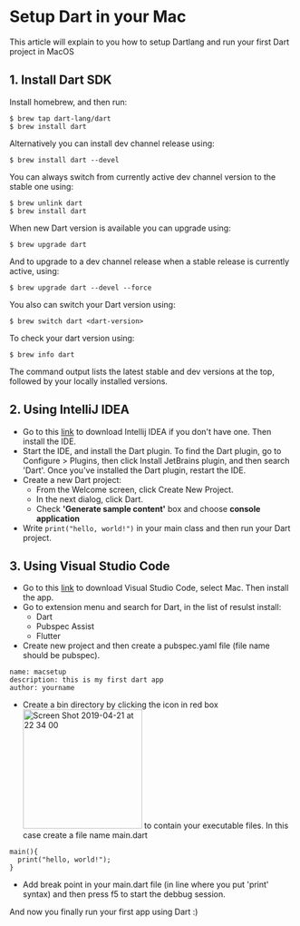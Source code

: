 # Setup Dart in your Mac
This article will explain to you how to setup Dartlang and run your first Dart project in MacOS
## 1. Install Dart SDK
Install homebrew, and then run:
```
$ brew tap dart-lang/dart
$ brew install dart
```
Alternatively you can install dev channel release using:
```
$ brew install dart --devel
```
You can always switch from currently active dev channel version to the stable one using:
```
$ brew unlink dart
$ brew install dart
```
When new Dart version is available you can upgrade using:
```
$ brew upgrade dart
```
And to upgrade to a dev channel release when a stable release is currently active, using:
```
$ brew upgrade dart --devel --force
```
You also can switch your Dart version using:
```
$ brew switch dart <dart-version>
```
To check your dart version using:
```
$ brew info dart
```
The command output lists the latest stable and dev versions at the top, followed by your locally installed versions.
## 2. Using IntelliJ IDEA
* Go to this [link](https://www.jetbrains.com/idea/download/#section=mac) to download Intellij IDEA if you don't have one. Then install the IDE.
* Start the IDE, and install the Dart plugin. To find the Dart plugin, go to Configure > Plugins, then click Install JetBrains plugin, 
and then search 'Dart'. Once you've installed the Dart plugin, restart the IDE.
* Create a new Dart project:
  * From the Welcome screen, click Create New Project.
  * In the next dialog, click Dart.
  * Check **'Generate sample content'** box and choose **console application**
* Write ``` print("hello, world!") ``` in your main class and then run your Dart project.
## 3. Using Visual Studio Code
* Go to this [link](https://code.visualstudio.com/download) to download Visual Studio Code, select Mac. Then install the app.
* Go to extension menu and search for Dart, in the list of resulst install:
  * Dart
  * Pubspec Assist
  * Flutter
* Create new project and then create a pubspec.yaml file (file name should be pubspec).
```
name: macsetup
description: this is my first dart app
author: yourname
```
* Create a bin directory by clicking the icon in red box <img width="210" alt="Screen Shot 2019-04-21 at 22 34 00" src="https://user-images.githubusercontent.com/28759060/56472194-a5681300-6485-11e9-8567-f3028698c9bd.png"> to contain your executable files.
In this case create a file name main.dart
```
main(){
  print("hello, world!");
}
```
* Add break point in your main.dart file (in line where you put 'print' syntax) and then press f5 to start the debbug session.


And now you finally run your first app using Dart :)
